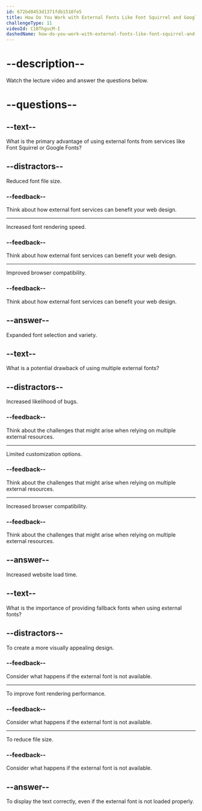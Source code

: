```yaml
---
id: 672bd8453d1371fdb1510fe5
title: How Do You Work with External Fonts Like Font Squirrel and Google Fonts?
challengeType: 11
videoId: C1BThgucM-I
dashedName: how-do-you-work-with-external-fonts-like-font-squirrel-and-google-fonts
---
```


# --description--

Watch the lecture video and answer the questions below.

# --questions--

## --text--

What is the primary advantage of using external fonts from services like Font Squirrel or Google Fonts?

## --distractors--

Reduced font file size.

### --feedback--

Think about how external font services can benefit your web design.

---

Increased font rendering speed.

### --feedback--

Think about how external font services can benefit your web design.

---

Improved browser compatibility.

### --feedback--

Think about how external font services can benefit your web design.

## --answer--

Expanded font selection and variety.

## --text--

What is a potential drawback of using multiple external fonts?

## --distractors--

Increased likelihood of bugs.

### --feedback--

Think about the challenges that might arise when relying on multiple external resources.

---

Limited customization options.

### --feedback--

Think about the challenges that might arise when relying on multiple external resources.

---

Increased browser compatibility.

### --feedback--

Think about the challenges that might arise when relying on multiple external resources.

## --answer--

Increased website load time.

## --text--

What is the importance of providing fallback fonts when using external fonts?

## --distractors--

To create a more visually appealing design.

### --feedback--

Consider what happens if the external font is not available.

---

To improve font rendering performance.

### --feedback--

Consider what happens if the external font is not available.

---

To reduce file size.

### --feedback--

Consider what happens if the external font is not available.

## --answer--

To display the text correctly, even if the external font is not loaded properly.

